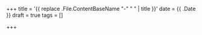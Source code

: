 +++
title = '{{ replace .File.ContentBaseName "-" " " | title }}'
date = {{ .Date }}
draft = true
tags = []

+++

